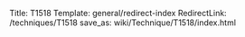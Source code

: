 Title: T1518
Template: general/redirect-index
RedirectLink: /techniques/T1518
save_as: wiki/Technique/T1518/index.html